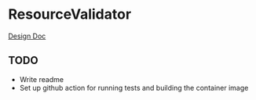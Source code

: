 # ResourceValidator
[Design Doc](https://broadworkbench.atlassian.net/wiki/spaces/IA/pages/737542150/2020-08-25+Proposal+for+Resource+Validator+Cron+Job)

## TODO
- Write readme
- Set up github action for running tests and building the container image
